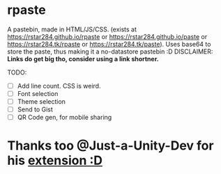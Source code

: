 # rpaste
A pastebin, made in HTML/JS/CSS. (exists at https://rstar284.github.io/rpaste or https://rstar284.github.io/paste or https://rstar284.tk/rpaste or https://rstar284.tk/paste).
Uses base64 to store the paste, thus making it a no-datastore pastebin :D
DISCLAIMER: **Links do get big tho, consider using a link shortner.**


TODO:
- [ ] Add line count. CSS is weird.
- [ ] Font selection
- [ ] Theme selection
- [ ] Send to Gist
- [ ] QR Code gen, for mobile sharing

# Thanks too @Just-a-Unity-Dev for his [extension :D](https://github.com/Just-a-Unity-Dev/rpaster.git)

